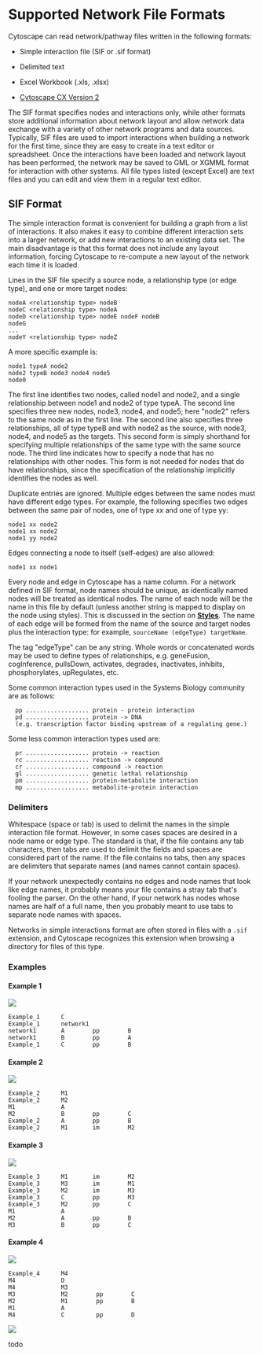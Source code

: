 Supported Network File Formats
========================================
<a id="supported_network_file_formats"> </a>

Cytoscape can read network/pathway files written in the following
formats:

-   Simple interaction file (SIF or .sif format)

-   Delimited text

-   Excel Workbook (.xls, .xlsx)

-   [Cytoscape CX Version 2](https://cytoscape.org/cx/cx2/specification/cytoscape-exchange-format-specification-(version-2)/)    

The SIF format specifies nodes and interactions only, while other
formats store additional information about network layout and allow
network data exchange with a variety of other network programs and data
sources. Typically, SIF files are used to import interactions when
building a network for the first time, since they are easy to create in
a text editor or spreadsheet. Once the interactions have been loaded and
network layout has been performed, the network may be saved to GML or
XGMML format for interaction with other systems. All file types listed
(except Excel) are text files and you can edit and view them in a
regular text editor.

<a id="sif_format"> </a>
## SIF Format

The simple interaction format is convenient for building a graph from a
list of interactions. It also makes it easy to combine different
interaction sets into a larger network, or add new interactions to an
existing data set. The main disadvantage is that this format does not
include any layout information, forcing Cytoscape to re-compute a new
layout of the network each time it is loaded.

Lines in the SIF file specify a source node, a relationship type (or
edge type), and one or more target nodes:

    nodeA <relationship type> nodeB
    nodeC <relationship type> nodeA
    nodeD <relationship type> nodeE nodeF nodeB
    nodeG
    ...
    nodeY <relationship type> nodeZ

A more specific example is:

    node1 typeA node2
    node2 typeB node3 node4 node5
    node0

The first line identifies two nodes, called node1 and node2, and a
single relationship between node1 and node2 of type typeA. The second
line specifies three new nodes, node3, node4, and node5; here "node2"
refers to the same node as in the first line. The second line also
specifies three relationships, all of type typeB and with node2 as the
source, with node3, node4, and node5 as the targets. This second form is
simply shorthand for specifying multiple relationships of the same type
with the same source node. The third line indicates how to specify a
node that has no relationships with other nodes. This form is not needed
for nodes that do have relationships, since the specification of the
relationship implicitly identifies the nodes as well.

Duplicate entries are ignored. Multiple edges between the same nodes
must have different edge types. For example, the following specifies two
edges between the same pair of nodes, one of type xx and one of type yy:

    node1 xx node2
    node1 xx node2
    node1 yy node2

Edges connecting a node to itself (self-edges) are also allowed:

    node1 xx node1

Every node and edge in Cytoscape has a name column. For a network
defined in SIF format, node names should be unique, as identically named
nodes will be treated as identical nodes. The name of each node will be
the name in this file by default (unless another string is mapped to
display on the node using styles). This is discussed in the section on
**[Styles](Styles.html#styles)**.
The name of each edge will be formed from the name of the source and
target nodes plus the interaction type: for example,
`sourceName (edgeType) targetName`.

The tag "edgeType" can be any string. Whole words or concatenated
words may be used to define types of relationships, e.g. geneFusion,
cogInference, pullsDown, activates, degrades, inactivates, inhibits,
phosphorylates, upRegulates, etc.

Some common interaction types used in the Systems Biology community are
as follows:

      pp .................. protein - protein interaction
      pd .................. protein -> DNA
      (e.g. transcription factor binding upstream of a regulating gene.)

Some less common interaction types used are:

      pr .................. protein -> reaction
      rc .................. reaction -> compound
      cr .................. compound -> reaction
      gl .................. genetic lethal relationship
      pm .................. protein-metabolite interaction
      mp .................. metabolite-protein interaction

<a id="delimiters"> </a>
### Delimiters

Whitespace (space or tab) is used to delimit the names in the simple
interaction file format. However, in some cases spaces are desired in a
node name or edge type. The standard is that, if the file contains any
tab characters, then tabs are used to delimit the fields and spaces are
considered part of the name. If the file contains no tabs, then any
spaces are delimiters that separate names (and names cannot contain
spaces).

If your network unexpectedly contains no edges and node names that look
like edge names, it probably means your file contains a stray tab that's
fooling the parser. On the other hand, if your network has nodes whose
names are half of a full name, then you probably meant to use tabs to
separate node names with spaces.

Networks in simple interactions format are often stored in files with a
`.sif` extension, and Cytoscape recognizes this extension when browsing
a directory for files of this type.


<a id="examples"> </a>
### Examples

#### Example 1

![](_static/images/Network_Formats/NNFExample1_2.png)

    Example_1      C
    Example_1      network1
    network1       A        pp        B
    network1       B        pp        A
    Example_1      C        pp        B

#### Example 2

![](_static/images/Network_Formats/NNFExample2_2.png)

    Example_2      M1
    Example_2      M2
    M1             A
    M2             B        pp        C
    Example_2      A        pp        B
    Example_2      M1       im        M2

#### Example 3

![](_static/images/Network_Formats/NNFExample3_2.png)

    Example_3      M1       im        M2
    Example_3      M3       im        M1
    Example_3      M2       im        M3
    Example_3      C        pp        M3
    Example_3      M2       pp        C
    M1             A
    M2             A        pp        B
    M3             B        pp        C

#### Example 4

![](_static/images/Network_Formats/NNFExample4_2.png)

    Example_4      M4
    M4             D
    M4             M3
    M3             M2        pp        C
    M2             M1        pp        B
    M1             A
    M4             C         pp        D


![](_static/images/Network_Formats/cx_example.png)

todo
